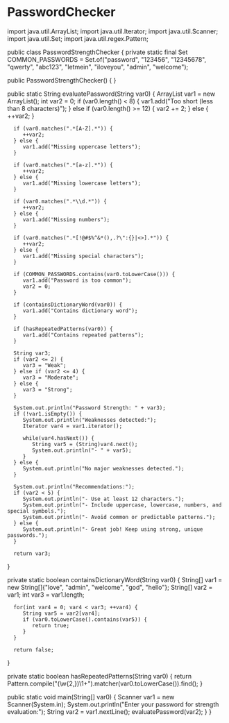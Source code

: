 # PasswordChecker
import java.util.ArrayList;
import java.util.Iterator;
import java.util.Scanner;
import java.util.Set;
import java.util.regex.Pattern;

public class PasswordStrengthChecker {
   private static final Set<String> COMMON_PASSWORDS = Set.of("password", "123456", "12345678", "qwerty", "abc123", "letmein", "iloveyou", "admin", "welcome");

   public PasswordStrengthChecker() {
   }

   public static String evaluatePassword(String var0) {
      ArrayList var1 = new ArrayList();
      int var2 = 0;
      if (var0.length() < 8) {
         var1.add("Too short (less than 8 characters)");
      } else if (var0.length() >= 12) {
         var2 += 2;
      } else {
         ++var2;
      }

      if (var0.matches(".*[A-Z].*")) {
         ++var2;
      } else {
         var1.add("Missing uppercase letters");
      }

      if (var0.matches(".*[a-z].*")) {
         ++var2;
      } else {
         var1.add("Missing lowercase letters");
      }

      if (var0.matches(".*\\d.*")) {
         ++var2;
      } else {
         var1.add("Missing numbers");
      }

      if (var0.matches(".*[!@#$%^&*(),.?\":{}|<>].*")) {
         ++var2;
      } else {
         var1.add("Missing special characters");
      }

      if (COMMON_PASSWORDS.contains(var0.toLowerCase())) {
         var1.add("Password is too common");
         var2 = 0;
      }

      if (containsDictionaryWord(var0)) {
         var1.add("Contains dictionary word");
      }

      if (hasRepeatedPatterns(var0)) {
         var1.add("Contains repeated patterns");
      }

      String var3;
      if (var2 <= 2) {
         var3 = "Weak";
      } else if (var2 <= 4) {
         var3 = "Moderate";
      } else {
         var3 = "Strong";
      }

      System.out.println("Password Strength: " + var3);
      if (!var1.isEmpty()) {
         System.out.println("Weaknesses detected:");
         Iterator var4 = var1.iterator();

         while(var4.hasNext()) {
            String var5 = (String)var4.next();
            System.out.println("- " + var5);
         }
      } else {
         System.out.println("No major weaknesses detected.");
      }

      System.out.println("Recommendations:");
      if (var2 < 5) {
         System.out.println("- Use at least 12 characters.");
         System.out.println("- Include uppercase, lowercase, numbers, and special symbols.");
         System.out.println("- Avoid common or predictable patterns.");
      } else {
         System.out.println("- Great job! Keep using strong, unique passwords.");
      }

      return var3;
   }

   private static boolean containsDictionaryWord(String var0) {
      String[] var1 = new String[]{"love", "admin", "welcome", "god", "hello"};
      String[] var2 = var1;
      int var3 = var1.length;

      for(int var4 = 0; var4 < var3; ++var4) {
         String var5 = var2[var4];
         if (var0.toLowerCase().contains(var5)) {
            return true;
         }
      }

      return false;
   }

   private static boolean hasRepeatedPatterns(String var0) {
      return Pattern.compile("(\\w{2,})\\1+").matcher(var0.toLowerCase()).find();
   }

   public static void main(String[] var0) {
      Scanner var1 = new Scanner(System.in);
      System.out.println("Enter your password for strength evaluation:");
      String var2 = var1.nextLine();
      evaluatePassword(var2);
   }
}
